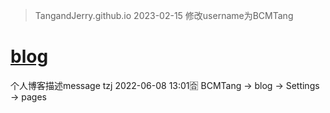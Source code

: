 > TangandJerry.github.io
> 2023-02-15 修改username为BCMTang

# [blog](BCMTang.github.io)
个人博客描述message
tzj 2022-06-08 13:01🈴
BCMTang -> blog -> Settings -> pages
